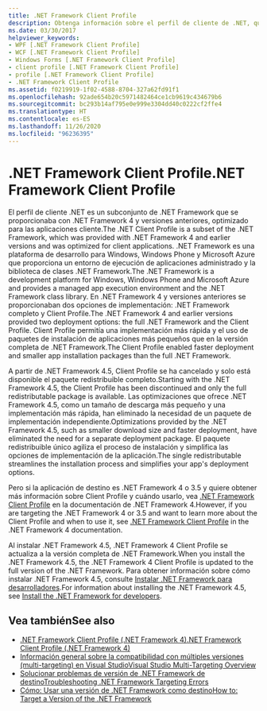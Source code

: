 ```yaml
---
title: .NET Framework Client Profile
description: Obtenga información sobre el perfil de cliente de .NET, que era un subconjunto de .NET que se proporcionó en la versión 4 y en las ediciones anteriores.
ms.date: 03/30/2017
helpviewer_keywords:
- WPF [.NET Framework Client Profile]
- WCF [.NET Framework Client Profile]
- Windows Forms [.NET Framework Client Profile]
- client profile [.NET Framework Client Profile]
- profile [.NET Framework Client Profile]
- .NET Framework Client Profile
ms.assetid: f0219919-1f02-4588-8704-327a62fd91f1
ms.openlocfilehash: 92ade654b20c5971482464ce1cb9619c434679b6
ms.sourcegitcommit: bc293b14af795e0e999e3304dd40c0222cf2ffe4
ms.translationtype: HT
ms.contentlocale: es-ES
ms.lasthandoff: 11/26/2020
ms.locfileid: "96236395"
---
```

# <a name="net-framework-client-profile"></a><span data-ttu-id="e9882-103">.NET Framework Client Profile</span><span class="sxs-lookup"><span data-stu-id="e9882-103">.NET Framework Client Profile</span></span>

<span data-ttu-id="e9882-104">El perfil de cliente .NET es un subconjunto de .NET Framework que se proporcionaba con .NET Framework 4 y versiones anteriores, optimizado para las aplicaciones cliente.</span><span class="sxs-lookup"><span data-stu-id="e9882-104">The .NET Client Profile is a subset of the .NET Framework, which was provided with .NET Framework 4 and earlier versions and was optimized for client applications.</span></span> <span data-ttu-id="e9882-105">.NET Framework es una plataforma de desarrollo para Windows, Windows Phone y Microsoft Azure que proporciona un entorno de ejecución de aplicaciones administrado y la biblioteca de clases .NET Framework.</span><span class="sxs-lookup"><span data-stu-id="e9882-105">The .NET Framework is a development platform for Windows, Windows Phone and Microsoft Azure and provides a managed app execution environment and the .NET Framework class library.</span></span> <span data-ttu-id="e9882-106">En .NET Framework 4 y versiones anteriores se proporcionaban dos opciones de implementación: .NET Framework completo y Client Profile.</span><span class="sxs-lookup"><span data-stu-id="e9882-106">The .NET Framework 4 and earlier versions provided two deployment options: the full .NET Framework and the Client Profile.</span></span> <span data-ttu-id="e9882-107">Client Profile permitía una implementación más rápida y el uso de paquetes de instalación de aplicaciones más pequeños que en la versión completa de .NET Framework.</span><span class="sxs-lookup"><span data-stu-id="e9882-107">The Client Profile enabled faster deployment and smaller app installation packages than the full .NET Framework.</span></span>  
  
 <span data-ttu-id="e9882-108">A partir de .NET Framework 4.5, Client Profile se ha cancelado y solo está disponible el paquete redistribuible completo.</span><span class="sxs-lookup"><span data-stu-id="e9882-108">Starting with the .NET Framework 4.5, the Client Profile has been discontinued and only the full redistributable package is available.</span></span> <span data-ttu-id="e9882-109">Las optimizaciones que ofrece .NET Framework 4.5, como un tamaño de descarga más pequeño y una implementación más rápida, han eliminado la necesidad de un paquete de implementación independiente.</span><span class="sxs-lookup"><span data-stu-id="e9882-109">Optimizations provided by the .NET Framework 4.5, such as smaller download size and faster deployment, have eliminated the need for a separate deployment package.</span></span> <span data-ttu-id="e9882-110">El paquete redistribuible único agiliza el proceso de instalación y simplifica las opciones de implementación de la aplicación.</span><span class="sxs-lookup"><span data-stu-id="e9882-110">The single redistributable streamlines the installation process and simplifies your app's deployment options.</span></span>  
  
 <span data-ttu-id="e9882-111">Pero si la aplicación de destino es .NET Framework 4 o 3.5 y quiere obtener más información sobre Client Profile y cuándo usarlo, vea [.NET Framework Client Profile](/previous-versions/dotnet/netframework-4.0/cc656912(v=vs.100)) en la documentación de .NET Framework 4.</span><span class="sxs-lookup"><span data-stu-id="e9882-111">However, if you are targeting the .NET Framework 4 or 3.5 and want to learn more about the Client Profile and when to use it, see [.NET Framework Client Profile](/previous-versions/dotnet/netframework-4.0/cc656912(v=vs.100)) in the .NET Framework 4 documentation.</span></span>  
  
 <span data-ttu-id="e9882-112">Al instalar .NET Framework 4.5, .NET Framework 4 Client Profile se actualiza a la versión completa de .NET Framework.</span><span class="sxs-lookup"><span data-stu-id="e9882-112">When you install the .NET Framework 4.5, the .NET Framework 4 Client Profile is updated to the full version of the .NET Framework.</span></span> <span data-ttu-id="e9882-113">Para obtener información sobre cómo instalar .NET Framework 4.5, consulte [Instalar .NET Framework para desarrolladores](../install/guide-for-developers.md).</span><span class="sxs-lookup"><span data-stu-id="e9882-113">For information about installing the .NET Framework 4.5, see [Install the .NET Framework for developers](../install/guide-for-developers.md).</span></span>  
  
## <a name="see-also"></a><span data-ttu-id="e9882-114">Vea también</span><span class="sxs-lookup"><span data-stu-id="e9882-114">See also</span></span>

- <span data-ttu-id="e9882-115">[.NET Framework Client Profile (.NET Framework 4)](/previous-versions/dotnet/netframework-4.0/cc656912(v=vs.100))</span><span class="sxs-lookup"><span data-stu-id="e9882-115">[.NET Framework Client Profile (.NET Framework 4)](/previous-versions/dotnet/netframework-4.0/cc656912(v=vs.100))</span></span>
- [<span data-ttu-id="e9882-116">Información general sobre la compatibilidad con múltiples versiones (multi-targeting) en Visual Studio</span><span class="sxs-lookup"><span data-stu-id="e9882-116">Visual Studio Multi-Targeting Overview</span></span>](/visualstudio/ide/visual-studio-multi-targeting-overview)
- [<span data-ttu-id="e9882-117">Solucionar problemas de versión de .NET Framework de destino</span><span class="sxs-lookup"><span data-stu-id="e9882-117">Troubleshooting .NET Framework Targeting Errors</span></span>](/visualstudio/msbuild/troubleshooting-dotnet-framework-targeting-errors)
- [<span data-ttu-id="e9882-118">Cómo: Usar una versión de .NET Framework como destino</span><span class="sxs-lookup"><span data-stu-id="e9882-118">How to: Target a Version of the .NET Framework</span></span>](/visualstudio/ide/visual-studio-multi-targeting-overview)
